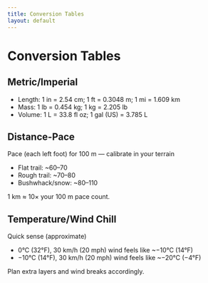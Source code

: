 ```yaml
---
title: Conversion Tables
layout: default
---
```


# Conversion Tables

## Metric/Imperial
- Length: 1 in = 2.54 cm; 1 ft = 0.3048 m; 1 mi = 1.609 km
- Mass: 1 lb = 0.454 kg; 1 kg = 2.205 lb
- Volume: 1 L = 33.8 fl oz; 1 gal (US) = 3.785 L

## Distance-Pace
Pace (each left foot) for 100 m — calibrate in your terrain
- Flat trail: ~60–70
- Rough trail: ~70–80
- Bushwhack/snow: ~80–110

1 km ≈ 10× your 100 m pace count.

## Temperature/Wind Chill
Quick sense (approximate)
- 0°C (32°F), 30 km/h (20 mph) wind feels like ~−10°C (14°F)
- −10°C (14°F), 30 km/h (20 mph) wind feels like ~−20°C (−4°F)

Plan extra layers and wind breaks accordingly.

